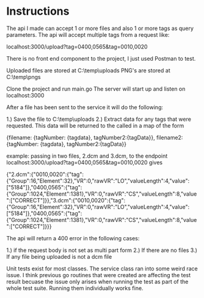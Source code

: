 # Instructions

The api I made can accept 1 or more files and also 1 or more tags as query parameters. 
The api will accept multiple tags from a request like: 

localhost:3000/upload?tag=0400,0565&tag=0010,0020

There is no front end component to the project, I just used Postman to test.

Uploaded files are stored at C:\temp\uploads
PNG's are stored at C:\temp\pngs

Clone the project and run main.go
The server will start up and listen on localhost:3000


After a file has been sent to the service it will do the following:

1.) Save the file to C:\temp\uploads
2.) Extract data for any tags that were requested. This data will be returned to the called in a map of the form

{filename: {tagNumber: {tagdata}, tagNumber2:{tagData}}, filename2: {tagNumber: {tagdata}, tagNumber2:{tagData}}

example:
passing in two files, 2.dcm and 3.dcm, to the endpoint localhost:3000/upload?tag=0400,0565&tag=0010,0020 gives

{"2.dcm":{"0010,0020":{"tag":{"Group":16,"Element":32},"VR":0,"rawVR":"LO","valueLength":4,"value":["5184"]},"0400,0565":{"tag":{"Group":1024,"Element":1381},"VR":0,"rawVR":"CS","valueLength":8,"value":["CORRECT"]}},"3.dcm":{"0010,0020":{"tag":{"Group":16,"Element":32},"VR":0,"rawVR":"LO","valueLength":4,"value":["5184"]},"0400,0565":{"tag":{"Group":1024,"Element":1381},"VR":0,"rawVR":"CS","valueLength":8,"value":["CORRECT"]}}}

The api will return a 400 error in the following cases:

1.) if the request body is not set as multi part form
2.) If there are no files
3.) If any file being uploaded is not a dcm file

Unit tests exist for most classes. The service class ran into some weird race issue. I think previous go routines that were created are affecting the test result becuase the issue only arises when running the test as part of the whole test suite. Running them individually works fine. 

